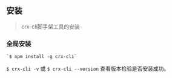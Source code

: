 ## 安装  
> crx-cli脚手架工具的安装

### 全局安装
```
`$ npm install -g crx-cli`
```

`$ crx-cli -v` 或 `$ crx-cli --version` 查看版本检验是否安装成功。